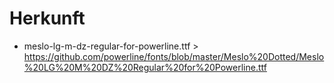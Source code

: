 # Herkunft

- meslo-lg-m-dz-regular-for-powerline.ttf > https://github.com/powerline/fonts/blob/master/Meslo%20Dotted/Meslo%20LG%20M%20DZ%20Regular%20for%20Powerline.ttf
